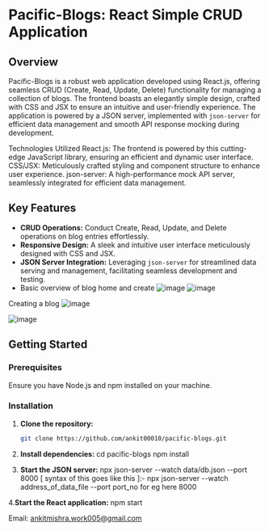 # Pacific-Blogs: React Simple CRUD Application

## Overview

Pacific-Blogs is a robust web application developed using React.js, offering seamless CRUD (Create, Read, Update, Delete) functionality for managing a collection of blogs. The frontend boasts an elegantly simple design, crafted with CSS and JSX to ensure an intuitive and user-friendly experience. The application is powered by a JSON server, implemented with `json-server` for efficient data management and smooth API response mocking during development.

Technologies Utilized
React.js: The frontend is powered by this cutting-edge JavaScript library, ensuring an efficient and dynamic user interface.
CSS/JSX: Meticulously crafted styling and component structure to enhance user experience.
json-server: A high-performance mock API server, seamlessly integrated for efficient data management.

## Key Features
- **CRUD Operations:** Conduct Create, Read, Update, and Delete operations on blog entries effortlessly.
- **Responsive Design:** A sleek and intuitive user interface meticulously designed with CSS and JSX.
- **JSON Server Integration:** Leveraging `json-server` for streamlined data serving and management, facilitating seamless development and testing.
- Basic overview of blog home and create
![image](https://github.com/ankit00010/pacific-blogs/assets/111192702/c776f246-a09d-4fb5-8af0-46eb988bf51c)
![image](https://github.com/ankit00010/pacific-blogs/assets/111192702/b7be6fbc-65b7-4997-9f9b-770c80e7629f)

Creating a blog
![image](https://github.com/ankit00010/pacific-blogs/assets/111192702/342407cf-370f-441f-a5f4-a31377e49606)

![image](https://github.com/ankit00010/pacific-blogs/assets/111192702/363ca5fe-7880-4993-96c3-e3ee94fcad33)


## Getting Started

### Prerequisites

Ensure you have Node.js and npm installed on your machine.

### Installation

1. **Clone the repository:**

   ```bash
   git clone https://github.com/ankit00010/pacific-blogs.git


 2. **Install dependencies:**
    cd pacific-blogs
    npm install


3. **Start the JSON server:**
   npx json-server --watch data/db.json --port 8000   [ syntax of this goes like this ]:-  npx json-server --watch  address_of_data_file  --port port_no for eg here 8000


4.**Start the React application:**
   npm start


Email: ankitmishra.work005@gmail.com


